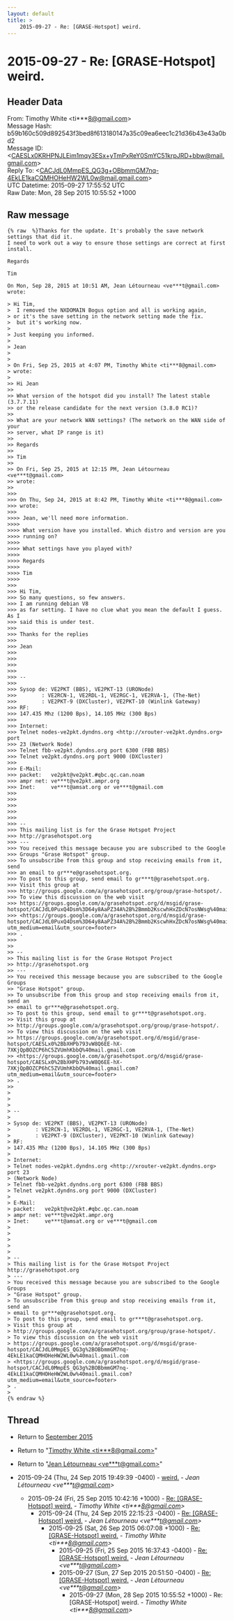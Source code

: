 ```yaml
---
layout: default
title: >
    2015-09-27 - Re: [GRASE-Hotspot] weird.
---
```


# 2015-09-27 - Re: [GRASE-Hotspot] weird.

## Header Data

From: Timothy White \<ti***8@gmail.com\><br>
Message Hash: b59b160c509d892543f3bed8f613180147a35c09ea6eec1c21d36b43e43a0bd2<br>
Message ID: \<CAESLx0KRHPNJLEim1mqy3ESx+yTmPxReY0SmYC51krpJRD+bbw@mail.gmail.com\><br>
Reply To: \<CACJdL0MmpES_QG3g+OBbmmGM7nq-4EkLE1kaCQMHOHeHW2WL0w@mail.gmail.com\><br>
UTC Datetime: 2015-09-27 17:55:52 UTC<br>
Raw Date: Mon, 28 Sep 2015 10:55:52 +1000<br>

## Raw message

```
{% raw  %}Thanks for the update. It's probably the save network settings that did it.
I need to work out a way to ensure those settings are correct at first
install.

Regards

Tim

On Mon, Sep 28, 2015 at 10:51 AM, Jean Létourneau <ve***t@gmail.com> wrote:

> Hi Tim,
>  I removed the NXDOMAIN Bogus option and all is working again,
> or it's the save setting in the network setting made the fix.
>  but it's working now.
>
> Just keeping you informed.
>
> ​Jean​
>
>
> On Fri, Sep 25, 2015 at 4:07 PM, Timothy White <ti***8@gmail.com>
> wrote:
>
>> Hi Jean
>>
>> What version of the hotspot did you install? The latest stable (3.7.7.11)
>> or the release candidate for the next version (3.8.0 RC1)?
>>
>> What are your network WAN settings? (The network on the WAN side of your
>> server, what IP range is it)
>>
>> Regards
>>
>> Tim
>>
>> On Fri, Sep 25, 2015 at 12:15 PM, Jean Létourneau <ve***t@gmail.com>
>> wrote:
>>
>>>
>>> On Thu, Sep 24, 2015 at 8:42 PM, Timothy White <ti***8@gmail.com>
>>> wrote:
>>>
>>>> Jean, we'll need more information.
>>>>
>>>> What version have you installed. Which distro and version are you
>>>> running on?
>>>>
>>>> What settings have you played with?
>>>>
>>>> Regards
>>>>
>>>> Tim
>>>>
>>>
>>> ​Hi Tim,
>>> So many questions, so few answers.
>>> I am running debian V8
>>> as far setting. I have no clue what you mean the default I guess. As I
>>> said this is under test.
>>> ​
>>> Thanks for the replies
>>>
>>> Jean
>>>
>>>
>>>
>>>
>>> --
>>>
>>> Sysop de: VE2PKT (BBS), VE2PKT-13 (URONode)
>>>        : VE2RCN-1, VE2RDL-1, VE2RGC-1, VE2RVA-1, (The-Net)
>>>        : VE2PKT-9 (DXCluster), VE2PKT-10 (Winlink Gateway)
>>> RF:
>>> 147.435 Mhz (1200 Bps), 14.105 MHz (300 Bps)
>>>
>>> Internet:
>>> Telnet nodes-ve2pkt.dyndns.org <http://xrouter-ve2pkt.dyndns.org> port
>>> 23 (Network Node)
>>> Telnet fbb-ve2pkt.dyndns.org port 6300 (FBB BBS)
>>> Telnet ve2pkt.dyndns.org port 9000 (DXCluster)
>>>
>>> E-Mail:
>>> packet:   ve2pkt@ve2pkt.#qbc.qc.can.noam
>>> ampr net: ve***t@ve2pkt.ampr.org
>>> Inet:     ve***t@amsat.org or ve***t@gmail.com
>>>
>>>
>>>
>>>
>>>
>>> --
>>> This mailing list is for the Grase Hotspot Project
>>> http://grasehotspot.org
>>> ---
>>> You received this message because you are subscribed to the Google
>>> Groups "Grase Hotspot" group.
>>> To unsubscribe from this group and stop receiving emails from it, send
>>> an email to gr***e@grasehotspot.org.
>>> To post to this group, send email to gr***t@grasehotspot.org.
>>> Visit this group at
>>> http://groups.google.com/a/grasehotspot.org/group/grase-hotspot/.
>>> To view this discussion on the web visit
>>> https://groups.google.com/a/grasehotspot.org/d/msgid/grase-hotspot/CACJdL0PuxQ4Dsm%3D64y8AaPZ34A%2B%2Bmmb2KscwhHxZDcN7osNWsg%40mail.gmail.com
>>> <https://groups.google.com/a/grasehotspot.org/d/msgid/grase-hotspot/CACJdL0PuxQ4Dsm%3D64y8AaPZ34A%2B%2Bmmb2KscwhHxZDcN7osNWsg%40mail.gmail.com?utm_medium=email&utm_source=footer>
>>> .
>>>
>>
>> --
>> This mailing list is for the Grase Hotspot Project
>> http://grasehotspot.org
>> ---
>> You received this message because you are subscribed to the Google Groups
>> "Grase Hotspot" group.
>> To unsubscribe from this group and stop receiving emails from it, send an
>> email to gr***e@grasehotspot.org.
>> To post to this group, send email to gr***t@grasehotspot.org.
>> Visit this group at
>> http://groups.google.com/a/grasehotspot.org/group/grase-hotspot/.
>> To view this discussion on the web visit
>> https://groups.google.com/a/grasehotspot.org/d/msgid/grase-hotspot/CAESLx0%2BbXHPb793vW8Q6EE-hX-7XKjQpBOZCP6hC5ZVUmhKbbQ%40mail.gmail.com
>> <https://groups.google.com/a/grasehotspot.org/d/msgid/grase-hotspot/CAESLx0%2BbXHPb793vW8Q6EE-hX-7XKjQpBOZCP6hC5ZVUmhKbbQ%40mail.gmail.com?utm_medium=email&utm_source=footer>
>> .
>>
>
>
>
> --
>
> Sysop de: VE2PKT (BBS), VE2PKT-13 (URONode)
>        : VE2RCN-1, VE2RDL-1, VE2RGC-1, VE2RVA-1, (The-Net)
>        : VE2PKT-9 (DXCluster), VE2PKT-10 (Winlink Gateway)
> RF:
> 147.435 Mhz (1200 Bps), 14.105 MHz (300 Bps)
>
> Internet:
> Telnet nodes-ve2pkt.dyndns.org <http://xrouter-ve2pkt.dyndns.org> port 23
> (Network Node)
> Telnet fbb-ve2pkt.dyndns.org port 6300 (FBB BBS)
> Telnet ve2pkt.dyndns.org port 9000 (DXCluster)
>
> E-Mail:
> packet:   ve2pkt@ve2pkt.#qbc.qc.can.noam
> ampr net: ve***t@ve2pkt.ampr.org
> Inet:     ve***t@amsat.org or ve***t@gmail.com
>
>
>
>
>
> --
> This mailing list is for the Grase Hotspot Project http://grasehotspot.org
> ---
> You received this message because you are subscribed to the Google Groups
> "Grase Hotspot" group.
> To unsubscribe from this group and stop receiving emails from it, send an
> email to gr***e@grasehotspot.org.
> To post to this group, send email to gr***t@grasehotspot.org.
> Visit this group at
> http://groups.google.com/a/grasehotspot.org/group/grase-hotspot/.
> To view this discussion on the web visit
> https://groups.google.com/a/grasehotspot.org/d/msgid/grase-hotspot/CACJdL0MmpES_QG3g%2BOBbmmGM7nq-4EkLE1kaCQMHOHeHW2WL0w%40mail.gmail.com
> <https://groups.google.com/a/grasehotspot.org/d/msgid/grase-hotspot/CACJdL0MmpES_QG3g%2BOBbmmGM7nq-4EkLE1kaCQMHOHeHW2WL0w%40mail.gmail.com?utm_medium=email&utm_source=footer>
> .
>
{% endraw %}
```

## Thread

+ Return to [September 2015](/archive/2015/09)

+ Return to "[Timothy White <ti***8<span>@</span>gmail.com>](/authors/ti___8_at_gmail_com)"
+ Return to "[Jean Létourneau <ve***t<span>@</span>gmail.com>](/authors/ve___t_at_gmail_com)"

+ 2015-09-24 (Thu, 24 Sep 2015 19:49:39 -0400) - [weird.](/archive/2015/09/d0ff3c60ca74be799c0a06ee1f858fe46f735e8be4f2292eb4afb5cd0dfb2e5a) - _Jean Létourneau \<ve***t@gmail.com\>_
  + 2015-09-24 (Fri, 25 Sep 2015 10:42:16 +1000) - [Re: [GRASE-Hotspot] weird.](/archive/2015/09/b32df5627005e2a51190d74954dbe3547ab76840ec9919e5a62cd3896b96b4e7) - _Timothy White \<ti***8@gmail.com\>_
    + 2015-09-24 (Thu, 24 Sep 2015 22:15:23 -0400) - [Re: [GRASE-Hotspot] weird.](/archive/2015/09/751cff6b93c730c01189d6a6b198348e5bdf043a494dac85465ad5ad699530ba) - _Jean Létourneau \<ve***t@gmail.com\>_
      + 2015-09-25 (Sat, 26 Sep 2015 06:07:08 +1000) - [Re: [GRASE-Hotspot] weird.](/archive/2015/09/cb69ff6da1de9cdedf637eaabf54736deb882415f377e554a35faadf6783461d) - _Timothy White \<ti***8@gmail.com\>_
        + 2015-09-25 (Fri, 25 Sep 2015 16:37:43 -0400) - [Re: [GRASE-Hotspot] weird.](/archive/2015/09/be3ae3ec4d4d3f3542bbc0f46304e505e9ee4e9781147519e1f511b0d573edc5) - _Jean Létourneau \<ve***t@gmail.com\>_
        + 2015-09-27 (Sun, 27 Sep 2015 20:51:50 -0400) - [Re: [GRASE-Hotspot] weird.](/archive/2015/09/dfcea63e71bb51803a35369fd0631d553f2d84d1cefd8e9715267fa552019566) - _Jean Létourneau \<ve***t@gmail.com\>_
          + 2015-09-27 (Mon, 28 Sep 2015 10:55:52 +1000) - Re: [GRASE-Hotspot] weird. - _Timothy White \<ti***8@gmail.com\>_

